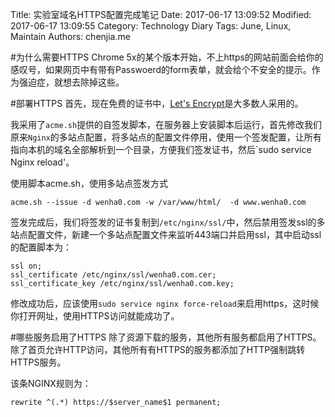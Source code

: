 Title: 实验室域名HTTPS配置完成笔记
Date: 2017-06-17 13:09:52
Modified: 2017-06-17 13:09:55
Category: Technology Diary
Tags: June, Linux, Maintain
Authors: chenjia.me 

#为什么需要HTTPS
Chrome 5x的某个版本开始，不上https的网站前面会给你的感叹号，如果网页中有带有Passwoerd的form表单，就会给个不安全的提示。作为强迫症，就想去除掉这些。

#部署HTTPS
首先，现在免费的证书中，[Let's Encrypt](https://letsencrypt.org "Let's Encrypt")是大多数人采用的。

我采用了`acme.sh`提供的自签发脚本，在服务器上安装脚本后运行，首先修改我们原来`Nginx`的多站点配置，将多站点的配置文件停用，使用一个签发配置，让所有指向本机的域名全部解析到一个目录，方便我们签发证书，然后`sudo service Nginx reload'。

使用脚本acme.sh，使用多站点签发方式

	acme.sh --issue -d wenha0.com -w /var/www/html/  -d www.wenha0.com
	
签发完成后，我们将签发的证书复制到`/etc/nginx/ssl/`中，然后禁用签发ssl的多站点配置文件，新建一个多站点配置文件来监听443端口并启用ssl，其中启动ssl的配置脚本为：

	ssl on;
	ssl_certificate /etc/nginx/ssl/wenha0.com.cer;
	ssl_certificate_key /etc/nginx/ssl/wenha0.com.key;
	
修改成功后，应该使用`sudo service nginx force-reload`来启用https，这时候你打开网址，使用HTTPS访问就能成功了。

#哪些服务启用了HTTPS
除了资源下载的服务，其他所有服务都启用了HTTPS。
除了首页允许HTTP访问，其他所有有HTTPS的服务都添加了HTTP强制跳转HTTPS服务。

该条NGINX规则为：

	rewrite ^(.*) https://$server_name$1 permanent;